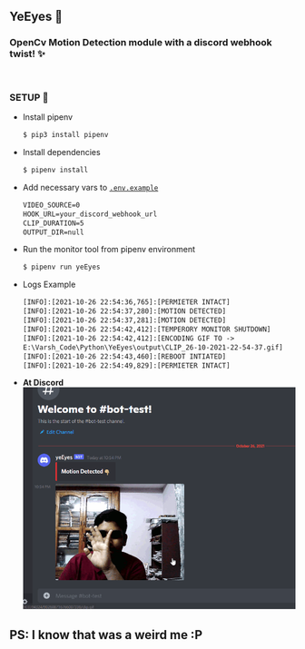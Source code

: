 ## **YeEyes** 👀
### OpenCv Motion Detection module with a discord webhook twist! ✨

<br/>

### SETUP 🔴
* Install pipenv
    ```bash
    $ pip3 install pipenv
    ```
* Install dependencies
    ```bash
    $ pipenv install
    ```
* Add necessary vars to [`.env.example`](.env.example)
    ```
    VIDEO_SOURCE=0
    HOOK_URL=your_discord_webhook_url
    CLIP_DURATION=5
    OUTPUT_DIR=null
    ```
* Run the monitor tool from pipenv environment
    ```bash
    $ pipenv run yeEyes
    ```
* Logs Example
    ```
    [INFO]:[2021-10-26 22:54:36,765]:[PERMIETER INTACT]
    [INFO]:[2021-10-26 22:54:37,280]:[MOTION DETECTED]
    [INFO]:[2021-10-26 22:54:37,281]:[MOTION DETECTED]
    [INFO]:[2021-10-26 22:54:42,412]:[TEMPERORY MONITOR SHUTDOWN]
    [INFO]:[2021-10-26 22:54:42,412]:[ENCODING GIF TO -> E:\Varsh_Code\Python\YeEyes\output\CLIP_26-10-2021-22-54-37.gif]
    [INFO]:[2021-10-26 22:54:43,460]:[REBOOT INTIATED]
    [INFO]:[2021-10-26 22:54:49,829]:[PERMIETER INTACT]
    ```
* **At Discord**
    <br/>
    ![preview](./images/dis_prev.gif)

## PS: I know that was a weird me :P
